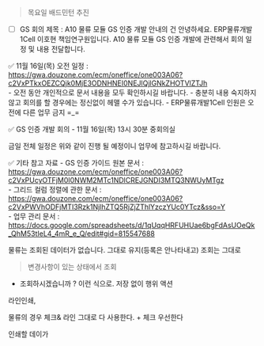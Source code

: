 
> 목요일 배드민턴 추진 

- [ ] GS 회의 
제목 : A10 물류 모듈 GS 인증 개발 안내의 건
안녕하세요. ERP물류개발1Cell 이호현 책임연구원입니다. 
A10 물류 모듈 GS 인증 개발에 관련해서 회의 일정 및 내용 전달합니다. 
 
✅ 11월 16일(목) 오전 일정 : https://gwa.douzone.com/ecm/oneffice/one003A06?c2VxPTkxOEZCQjk0MjE3ODNHNEI0NEJlQjlGNkZHOTVlZTJh  
    - 오전 동안 개인적으로 문서 내용을 모두 확인하시길 바랍니다. 
    - 충분히 내용 숙지하지 않고 회의를 할 경우에는 정신없이 헤맬 수가 있습니다. 
    - ERP물류개발1Cell 인원은 오전에 다른 업무 금지 =_= 
 
✅ GS 인증 개발 회의 
    - 11월 16일(목) 13시 30분 중회의실 
 
금일 전체 일정은 위와 같이 진행 될 예정이니 업무에 참고하시길 바랍니다. 
 
✅ 기타 참고 자료 
    - GS 인증 가이드 원본 문서 : https://gwa.douzone.com/ecm/oneffice/one003A06?c2VxPUcyOTFjM0I0NWM2MTc1NDlCREJGNDI3MTQ3NWUyMTgz  
    - 그리드 컬럼 정렬에 관한 문서 : https://gwa.douzone.com/ecm/oneffice/one003A06?c2VxPWVhODFjMTI3Rzk1NjlhZTQ5RjZjZThlYzczYUc0YTcz&sso=Y  
    - 업무 관리 문서 : https://docs.google.com/spreadsheets/d/1qUqqHRFUHUae6bgFdAsUOeQk_QhM53tIeL4_4mR_e_Q/edit#gid=815547688


물류는 조회된 데이터가 없습니다. 그대로 유지(등록은 안나타내고) 조회는 그대로 

> 변경사항이 있는 상태에서 조회

- 조회하시겠습니까 ? 이런 식으로. 저장 없이 행위 액션 


라인인쇄, 

물류의 경우 체크& 라인 그대로 다 사용한다.  + 체크 우선한다 

인쇄할 데이가